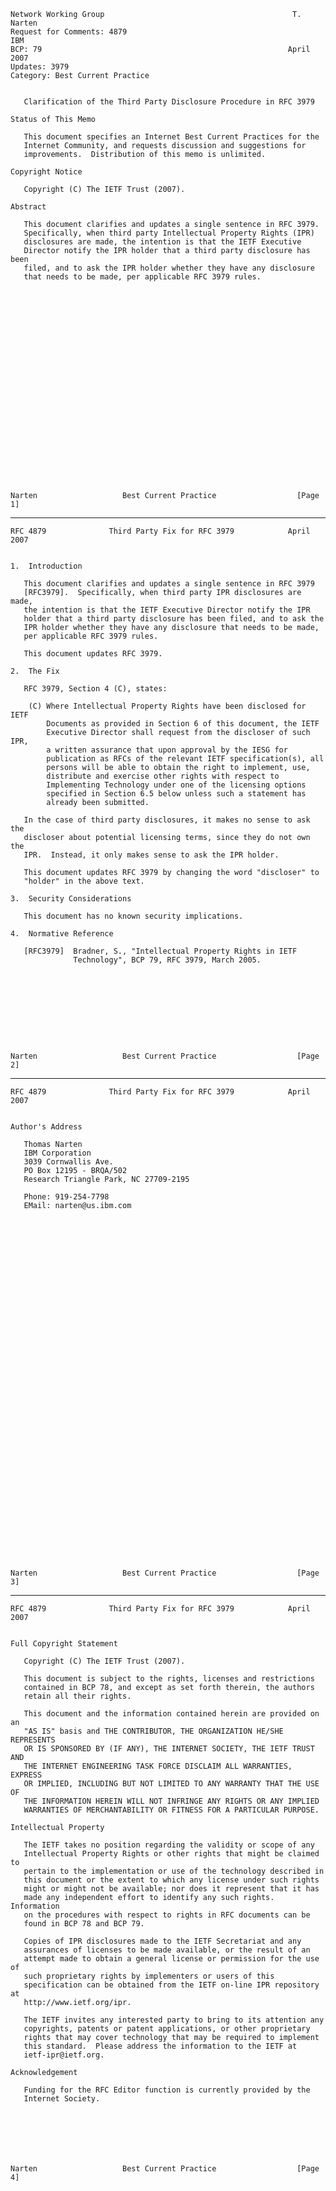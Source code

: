     Network Working Group                                          T. Narten
    Request for Comments: 4879                                           IBM
    BCP: 79                                                       April 2007
    Updates: 3979
    Category: Best Current Practice


       Clarification of the Third Party Disclosure Procedure in RFC 3979

    Status of This Memo

       This document specifies an Internet Best Current Practices for the
       Internet Community, and requests discussion and suggestions for
       improvements.  Distribution of this memo is unlimited.

    Copyright Notice

       Copyright (C) The IETF Trust (2007).

    Abstract

       This document clarifies and updates a single sentence in RFC 3979.
       Specifically, when third party Intellectual Property Rights (IPR)
       disclosures are made, the intention is that the IETF Executive
       Director notify the IPR holder that a third party disclosure has been
       filed, and to ask the IPR holder whether they have any disclosure
       that needs to be made, per applicable RFC 3979 rules.
























    Narten                   Best Current Practice                  [Page 1]

------------------------------------------------------------------------

``` newpage
RFC 4879              Third Party Fix for RFC 3979            April 2007


1.  Introduction

   This document clarifies and updates a single sentence in RFC 3979
   [RFC3979].  Specifically, when third party IPR disclosures are made,
   the intention is that the IETF Executive Director notify the IPR
   holder that a third party disclosure has been filed, and to ask the
   IPR holder whether they have any disclosure that needs to be made,
   per applicable RFC 3979 rules.

   This document updates RFC 3979.

2.  The Fix

   RFC 3979, Section 4 (C), states:

    (C) Where Intellectual Property Rights have been disclosed for IETF
        Documents as provided in Section 6 of this document, the IETF
        Executive Director shall request from the discloser of such IPR,
        a written assurance that upon approval by the IESG for
        publication as RFCs of the relevant IETF specification(s), all
        persons will be able to obtain the right to implement, use,
        distribute and exercise other rights with respect to
        Implementing Technology under one of the licensing options
        specified in Section 6.5 below unless such a statement has
        already been submitted.

   In the case of third party disclosures, it makes no sense to ask the
   discloser about potential licensing terms, since they do not own the
   IPR.  Instead, it only makes sense to ask the IPR holder.

   This document updates RFC 3979 by changing the word "discloser" to
   "holder" in the above text.

3.  Security Considerations

   This document has no known security implications.

4.  Normative Reference

   [RFC3979]  Bradner, S., "Intellectual Property Rights in IETF
              Technology", BCP 79, RFC 3979, March 2005.










Narten                   Best Current Practice                  [Page 2]
```

------------------------------------------------------------------------

``` newpage
RFC 4879              Third Party Fix for RFC 3979            April 2007


Author's Address

   Thomas Narten
   IBM Corporation
   3039 Cornwallis Ave.
   PO Box 12195 - BRQA/502
   Research Triangle Park, NC 27709-2195

   Phone: 919-254-7798
   EMail: narten@us.ibm.com









































Narten                   Best Current Practice                  [Page 3]
```

------------------------------------------------------------------------

``` newpage
RFC 4879              Third Party Fix for RFC 3979            April 2007


Full Copyright Statement

   Copyright (C) The IETF Trust (2007).

   This document is subject to the rights, licenses and restrictions
   contained in BCP 78, and except as set forth therein, the authors
   retain all their rights.

   This document and the information contained herein are provided on an
   "AS IS" basis and THE CONTRIBUTOR, THE ORGANIZATION HE/SHE REPRESENTS
   OR IS SPONSORED BY (IF ANY), THE INTERNET SOCIETY, THE IETF TRUST AND
   THE INTERNET ENGINEERING TASK FORCE DISCLAIM ALL WARRANTIES, EXPRESS
   OR IMPLIED, INCLUDING BUT NOT LIMITED TO ANY WARRANTY THAT THE USE OF
   THE INFORMATION HEREIN WILL NOT INFRINGE ANY RIGHTS OR ANY IMPLIED
   WARRANTIES OF MERCHANTABILITY OR FITNESS FOR A PARTICULAR PURPOSE.

Intellectual Property

   The IETF takes no position regarding the validity or scope of any
   Intellectual Property Rights or other rights that might be claimed to
   pertain to the implementation or use of the technology described in
   this document or the extent to which any license under such rights
   might or might not be available; nor does it represent that it has
   made any independent effort to identify any such rights.  Information
   on the procedures with respect to rights in RFC documents can be
   found in BCP 78 and BCP 79.

   Copies of IPR disclosures made to the IETF Secretariat and any
   assurances of licenses to be made available, or the result of an
   attempt made to obtain a general license or permission for the use of
   such proprietary rights by implementers or users of this
   specification can be obtained from the IETF on-line IPR repository at
   http://www.ietf.org/ipr.

   The IETF invites any interested party to bring to its attention any
   copyrights, patents or patent applications, or other proprietary
   rights that may cover technology that may be required to implement
   this standard.  Please address the information to the IETF at
   ietf-ipr@ietf.org.

Acknowledgement

   Funding for the RFC Editor function is currently provided by the
   Internet Society.







Narten                   Best Current Practice                  [Page 4]
```
